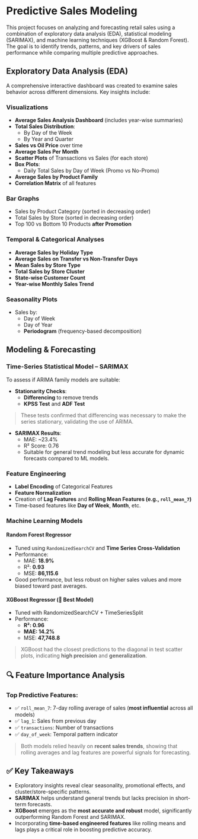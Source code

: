 # Predictive Sales Modeling
This project focuses on analyzing and forecasting retail sales using a combination of exploratory data analysis (EDA), statistical modeling (SARIMAX), and machine learning techniques (XGBoost & Random Forest). 
The goal is to identify trends, patterns, and key drivers of sales performance while comparing multiple predictive approaches.
## Exploratory Data Analysis (EDA)
A comprehensive interactive dashboard was created to examine sales behavior across different dimensions. Key insights include:
### Visualizations
- **Average Sales Analysis Dashboard** (includes year-wise summaries)
- **Total Sales Distribution**:
  - By Day of the Week
  - By Year and Quarter
- **Sales vs Oil Price** over time
- **Average Sales Per Month**
- **Scatter Plots** of Transactions vs Sales (for each store)
- **Box Plots**:
  - Daily Total Sales by Day of Week (Promo vs No-Promo)
- **Average Sales by Product Family**
- **Correlation Matrix** of all features
### Bar Graphs
- Sales by Product Category (sorted in decreasing order)
- Total Sales by Store (sorted in decreasing order)
- Top 100 vs Bottom 10 Products **after Promotion**
### Temporal & Categorical Analyses
- **Average Sales by Holiday Type**
- **Average Sales on Transfer vs Non-Transfer Days**
- **Mean Sales by Store Type**
- **Total Sales by Store Cluster**
- **State-wise Customer Count**
- **Year-wise Monthly Sales Trend**
### Seasonality Plots
- Sales by:
  - Day of Week
  - Day of Year
  - **Periodogram** (frequency-based decomposition)
## Modeling & Forecasting
### Time-Series Statistical Model – SARIMAX
To assess if ARIMA family models are suitable:
- **Stationarity Checks**:
  - **Differencing** to remove trends
  - **KPSS Test** and **ADF Test**
> These tests confirmed that differencing was necessary to make the series stationary, validating the use of ARIMA.
- **SARIMAX Results**:
  - MAE: ~23.4%
  - R² Score: 0.76
  - Suitable for general trend modeling but less accurate for dynamic forecasts compared to ML models.
### Feature Engineering
- **Label Encoding** of Categorical Features
- **Feature Normalization**
- Creation of **Lag Features** and **Rolling Mean Features (e.g., `roll_mean_7`)**
- Time-based features like **Day of Week**, **Month**, etc.
### Machine Learning Models
#### Random Forest Regressor
- Tuned using `RandomizedSearchCV` and **Time Series Cross-Validation**
- Performance:
  - MAE: **18.9%**
  - R²: **0.93**
  - MSE: **86,115.6**
- Good performance, but less robust on higher sales values and more biased toward past averages.
#### XGBoost Regressor (🚀 **Best Model**)  
- Tuned with RandomizedSearchCV + TimeSeriesSplit
- Performance:
  - **R²: 0.96**
  - **MAE: 14.2%**
  - MSE: **47,748.8**
> XGBoost had the closest predictions to the diagonal in test scatter plots, indicating **high precision** and **generalization**.
## 🔍 Feature Importance Analysis
### Top Predictive Features:
- ✅ `roll_mean_7`: 7-day rolling average of sales (**most influential** across all models)
- ✅ `lag_1`: Sales from previous day
- ✅ `transactions`: Number of transactions
- ✅ `day_of_week`: Temporal pattern indicator
> Both models relied heavily on **recent sales trends**, showing that rolling averages and lag features are powerful signals for forecasting.
## ✅ Key Takeaways
- Exploratory insights reveal clear seasonality, promotional effects, and cluster/store-specific patterns.
- **SARIMAX** helps understand general trends but lacks precision in short-term forecasts.
- **XGBoost** emerges as the **most accurate and robust** model, significantly outperforming Random Forest and SARIMAX.
- Incorporating **time-based engineered features** like rolling means and lags plays a critical role in boosting predictive accuracy.
